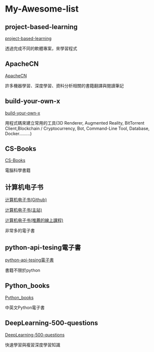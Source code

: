 # My-Awesome-list

## project-based-learning

[project-based-learning](https://github.com/tuvtran/project-based-learning)

透過完成不同的軟體專案，來學習程式

## ApacheCN

[ApacheCN](https://github.com/apachecn)

許多機器學習、深度學習、資料分析相關的書籍翻譯與閱讀筆記

## build-your-own-x

[build-your-own-x](https://github.com/danistefanovic/build-your-own-x/)

用程式碼來建立常用的工具(3D Renderer, Augmented Reality, BitTorrent Client,Blockchain / Cryptocurrency, Bot, Command-Line Tool, Database, Docker.........)

## CS-Books
[CS-Books](https://github.com/huihut/CS-Books/tree/master)

電腦科學書籍

## 计算机电子书

[计算机电子书(Github)](https://github.com/it-ebooks)

[计算机电子书(主站)](http://it-ebooks.flygon.net/)

[计算机电子书(推薦的線上課程)](http://it-ebooks.flygon.net/mooc/)

非常多的電子書

## python-api-tesing電子書

[python-api-tesing電子書](https://github.com/china-testing/python-api-tesing/blob/master/books.md)

書籍不限於python

## Python_books

[Python_books](https://github.com/taotieren/Python_books)

中英文Python電子書

## DeepLearning-500-questions

[DeepLearning-500-questions](https://github.com/scutan90/DeepLearning-500-questions)

快速學習與複習深度學習知識